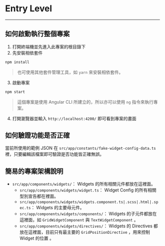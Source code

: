 # Entry Level

---

## 如何啟動執行整個專案

1. 打開終端機並先進入此專案的根目錄下
2. 先安裝相依套件

```bash
npm install
```

> 也可使用其他套件管理工具，如 `yarn` 來安裝相依套件。

3. 啟動專案

```bash
npm start
```

> 這個專案是使用 Angular CLI 所建立的，所以亦可以使用 `ng` 指令來執行專案。

4. 打開瀏覽器並輸入 `http://localhost:4200/` 即可看到專案的畫面

## 如何驗證功能是否正確

當前所使用的範例 JSON 在 `src/app/constants/fake-widget-config-data.ts` 裡，只要編輯該檔案即可驗證是否功能皆正確無誤。

## 簡易的專案架構說明

- `src/app/components/widgets/`： Widgets 的所有相關元件都放在這裡面。
    - `src/app/components/widgets/widget.ts`： Widget Config 的所有相關型別宣告都在裡面。
    - `src/app/components/widgets/widgets.component.ts|.scss|.html|.spec.ts`： Widgets 的主要母元件。
    - `src/app/components/widgets/components/`： Widgets 的子元件都放在這裡面，如 `GridWidgetComponent`
      與 `TextWidgetComponent` 。
    - `src/app/components/widgets/directives/`： Widgets 的 Directives
      都放在這裡面，目前只有最主要的 `GridPositionDirective` ，用來控制 Widget 的位置 。

